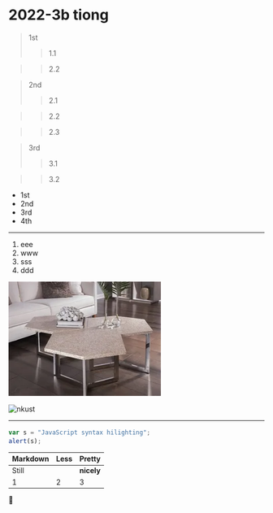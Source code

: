 # 2022-3b tiong

> 1st
>> 1.1

>> 2.2

> 2nd
>> 2.1

>> 2.2

>> 2.3

> 3rd
>> 3.1

>> 3.2

* 1st
* 2nd
* 3rd
* 4th

---

1. eee
2. www
3. sss
4. ddd

![table](table.png "table")

![nkust](https://user-images.githubusercontent.com/113968626/191193410-4a2636da-ca88-45de-9cce-36aaed12f7cf.png)


---

```JavaScript
var s = "JavaScript syntax hilighting";
alert(s);
```

| **Markdown**        | **Less**           | **Pretty**  |
| :------------- |:-------------| :-----|
|Still          |   |**nicely**|
|1              |2              |3         |

🍎
